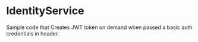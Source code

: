 # IdentityService
Sample code that Creates JWT token on demand when passed a basic auth credentials in header.
